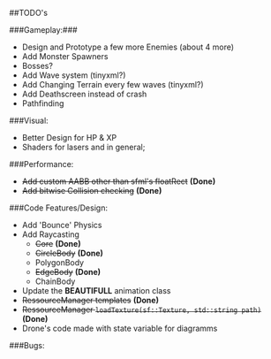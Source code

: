 ##TODO's

###Gameplay:###

* Design and Prototype a few more Enemies (about 4 more)
* Add Monster Spawners
* Bosses?
* Add Wave system (tinyxml?)
* Add Changing Terrain every few waves (tinyxml?)
* Add Deathscreen instead of crash
* Pathfinding

###Visual:

* Better Design for HP & XP
* Shaders for lasers and in general;

###Performance:

* ~~Add custom AABB other than sfml's floatRect~~ __(Done)__
* ~~Add bitwise Collision checking~~ __(Done)__

###Code Features/Design:

* Add 'Bounce' Physics
* Add Raycasting
  * ~~Core~~ __(Done)__
  * ~~CircleBody~~ __(Done)__
  * PolygonBody
  * ~~EdgeBody~~ __(Done)__
  * ChainBody
* Update the __BEAUTIFULL__ animation class
* ~~RessourceManager templates~~ __(Done)__
* ~~RessourceManager `loadTexture(sf::Texture, std::string path)`~~ __(Done)__
* Drone's code made with state variable for diagramms

###Bugs:
